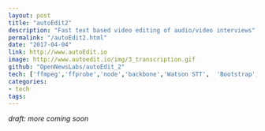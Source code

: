 ```yaml
---
layout: post
title: "autoEdit2"
description: "Fast text based video editing of audio/video interviews"
permalink: "/autoEdit2.html"
date: "2017-04-04"
link: http://www.autoEdit.io
image: http://www.autoedit.io/img/3_transcription.gif
github: "OpenNewsLabs/autoEdit_2"
tech: ['ffmpeg','ffprobe','node','backbone','Watson STT',  'Bootstrap','HTML5','CSS',  'Git', 'Javascript']
categories:
- tech
tags:
---
```




_draft: more coming soon_


<!-- 

http://www.autoedit.io/

- http://www.niemanlab.org/2016/10/try-out-this-open-source-tool-for-editing-video-and-audio-transcripts/ 

- https://www.journalism.co.uk/news/tool-for-journalists-autoedit-to-edit-videos-quicker-using-transcriptions/s2/a684359/

- https://product.voxmedia.com/2016/11/22/13669486/faster-video-editing

- https://source.opennews.org/articles/video-editing-made-better-introducing-autoedit/ 

TODO: link to computational journalism paper once you publish in blog section

 -->